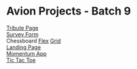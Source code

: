 # Avion Projects - Batch 9

<a href="https://neroneronomi.github.io/batch9-activities/Projects/Tribute%20Page/" target="_blank">Tribute Page</a><br>
<a href="https://neroneronomi.github.io/batch9-activities/Projects/Survey%20Form/" target="_blank">Survey Form</a><br>
Chessboard
<a href="https://neroneronomi.github.io/batch9-activities/Projects/Chessboard/flexboard/" target="_blank">Flex</a>
<a href="https://neroneronomi.github.io/batch9-activities/Projects/Chessboard/gridboard/" target="_blank">Grid</a><br>
<a href="https://neroneronomi.github.io/batch9-activities/Projects/Landing%20Page/" target="_blank">Landing Page</a><br>
<a href="https://neroneronomi.github.io/batch9-activities/Projects/Momentun%20App/" target="_blank">Momentum App</a><br>
<a href="https://neroneronomi.github.io/batch9-activities/Projects/Tic%20Tac%20Toe/" target="_blank">Tic Tac Toe</a><br>
